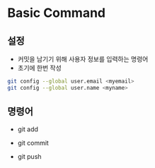 # Basic Command

## 설정

- 커밋을 남기기 위해 사용자 정보를 입력하는 명령어
- 초기에 한번 작성

```bash
git config --global user.email <myemail>
git config --global user.name <myname>
```

## 명령어

- git add

- git commit

- git push
